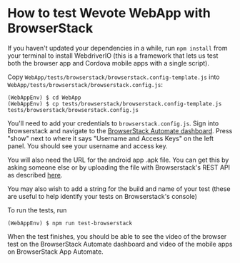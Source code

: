 # How to test Wevote WebApp with BrowserStack

If you haven't updated your dependencies in a while, run `npm install` from your terminal to install WebdriverIO (this is a framework that lets us test both the browser app and Cordova mobile apps with a single script). 

Copy `WebApp/tests/browserstack/browserstack.config-template.js` into `WebApp/tests/browserstack/browserstack.config.js`:

    (WebAppEnv) $ cd WebApp
    (WebAppEnv) $ cp tests/browserstack/browserstack.config-template.js tests/browserstack/browserstack.config.js

You'll need to add your credentials to `browserstack.config.js`. Sign into Browserstack and navigate to the [BrowserStack Automate dashboard](https://automate.browserstack.com/). Press "show" next to where it says "Username and Access Keys" on the left panel. You should see your username and access key.

You will also need the URL for the android app .apk file. You can get this by asking someone else or by uploading the file with Browserstack's REST API as described [here](https://www.browserstack.com/app-automate/rest-api?framework=appium).

You may also wish to add a string for the build and name of your test (these are useful to help identify your tests on Browserstack's console)

To run the tests, run

    (WebAppEnv) $ npm run test-browserstack

When the test finishes, you should be able to see the video of the browser test on the BrowserStack Automate dashboard and video of the mobile apps on BrowserStack App Automate.